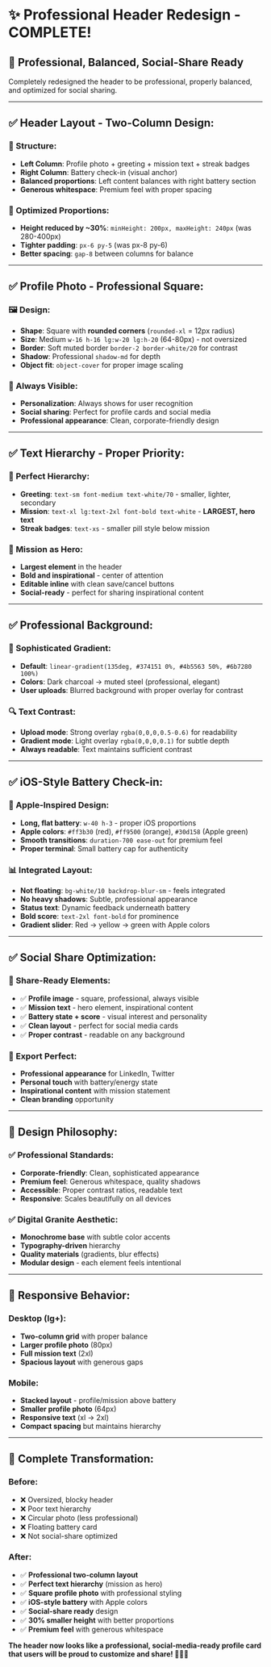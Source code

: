 # ✨ **Professional Header Redesign - COMPLETE!**

## **🎯 Professional, Balanced, Social-Share Ready**

Completely redesigned the header to be professional, properly balanced, and optimized for social sharing.

---

## **✅ Header Layout - Two-Column Design:**

### **📐 Structure:**
- **Left Column**: Profile photo + greeting + mission text + streak badges
- **Right Column**: Battery check-in (visual anchor)
- **Balanced proportions**: Left content balances with right battery section
- **Generous whitespace**: Premium feel with proper spacing

### **📏 Optimized Proportions:**
- **Height reduced by ~30%**: `minHeight: 200px, maxHeight: 240px` (was 280-400px)
- **Tighter padding**: `px-6 py-5` (was px-8 py-6)
- **Better spacing**: `gap-8` between columns for balance

---

## **✅ Profile Photo - Professional Square:**

### **🖼️ Design:**
- **Shape**: Square with **rounded corners** (`rounded-xl` = 12px radius)
- **Size**: Medium `w-16 h-16 lg:w-20 lg:h-20` (64-80px) - not oversized
- **Border**: Soft muted border `border-2 border-white/20` for contrast
- **Shadow**: Professional `shadow-md` for depth
- **Object fit**: `object-cover` for proper image scaling

### **👤 Always Visible:**
- **Personalization**: Always shows for user recognition
- **Social sharing**: Perfect for profile cards and social media
- **Professional appearance**: Clean, corporate-friendly design

---

## **✅ Text Hierarchy - Proper Priority:**

### **📝 Perfect Hierarchy:**
- **Greeting**: `text-sm font-medium text-white/70` - smaller, lighter, secondary
- **Mission**: `text-xl lg:text-2xl font-bold text-white` - **LARGEST, hero text**
- **Streak badges**: `text-xs` - smaller pill style below mission

### **🎯 Mission as Hero:**
- **Largest element** in the header
- **Bold and inspirational** - center of attention
- **Editable inline** with clean save/cancel buttons
- **Social-ready** - perfect for sharing inspirational content

---

## **✅ Professional Background:**

### **🎨 Sophisticated Gradient:**
- **Default**: `linear-gradient(135deg, #374151 0%, #4b5563 50%, #6b7280 100%)`
- **Colors**: Dark charcoal → muted steel (professional, elegant)
- **User uploads**: Blurred background with proper overlay for contrast

### **🔍 Text Contrast:**
- **Upload mode**: Strong overlay `rgba(0,0,0,0.5-0.6)` for readability
- **Gradient mode**: Light overlay `rgba(0,0,0,0.1)` for subtle depth
- **Always readable**: Text maintains sufficient contrast

---

## **✅ iOS-Style Battery Check-in:**

### **🔋 Apple-Inspired Design:**
- **Long, flat battery**: `w-40 h-3` - proper iOS proportions
- **Apple colors**: `#ff3b30` (red), `#ff9500` (orange), `#30d158` (Apple green)
- **Smooth transitions**: `duration-700 ease-out` for premium feel
- **Proper terminal**: Small battery cap for authenticity

### **📊 Integrated Layout:**
- **Not floating**: `bg-white/10 backdrop-blur-sm` - feels integrated
- **No heavy shadows**: Subtle, professional appearance
- **Status text**: Dynamic feedback underneath battery
- **Bold score**: `text-2xl font-bold` for prominence
- **Gradient slider**: Red → yellow → green with Apple colors

---

## **✅ Social Share Optimization:**

### **📱 Share-Ready Elements:**
- ✅ **Profile image** - square, professional, always visible
- ✅ **Mission text** - hero element, inspirational content
- ✅ **Battery state + score** - visual interest and personality
- ✅ **Clean layout** - perfect for social media cards
- ✅ **Proper contrast** - readable on any background

### **🎯 Export Perfect:**
- **Professional appearance** for LinkedIn, Twitter
- **Personal touch** with battery/energy state
- **Inspirational content** with mission statement
- **Clean branding** opportunity

---

## **🎨 Design Philosophy:**

### **✅ Professional Standards:**
- **Corporate-friendly**: Clean, sophisticated appearance
- **Premium feel**: Generous whitespace, quality shadows
- **Accessible**: Proper contrast ratios, readable text
- **Responsive**: Scales beautifully on all devices

### **✅ Digital Granite Aesthetic:**
- **Monochrome base** with subtle color accents
- **Typography-driven** hierarchy
- **Quality materials** (gradients, blur effects)
- **Modular design** - each element feels intentional

---

## **📱 Responsive Behavior:**

### **Desktop (lg+):**
- **Two-column grid** with proper balance
- **Larger profile photo** (80px)
- **Full mission text** (2xl)
- **Spacious layout** with generous gaps

### **Mobile:**
- **Stacked layout** - profile/mission above battery
- **Smaller profile photo** (64px)
- **Responsive text** (xl → 2xl)
- **Compact spacing** but maintains hierarchy

---

## **🎉 Complete Transformation:**

### **Before:**
- ❌ Oversized, blocky header
- ❌ Poor text hierarchy
- ❌ Circular photo (less professional)
- ❌ Floating battery card
- ❌ Not social-share optimized

### **After:**
- ✅ **Professional two-column layout**
- ✅ **Perfect text hierarchy** (mission as hero)
- ✅ **Square profile photo** with professional styling
- ✅ **iOS-style battery** with Apple colors
- ✅ **Social-share ready** design
- ✅ **30% smaller height** with better proportions
- ✅ **Premium feel** with generous whitespace

**The header now looks like a professional, social-media-ready profile card that users will be proud to customize and share! 🎨💼✨**

